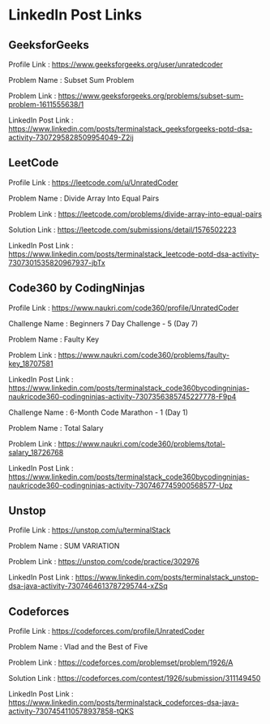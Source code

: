# LinkedIn Post Links

## GeeksforGeeks

Profile Link : https://www.geeksforgeeks.org/user/unratedcoder

Problem Name : Subset Sum Problem

Problem Link : https://www.geeksforgeeks.org/problems/subset-sum-problem-1611555638/1

LinkedIn Post Link : https://www.linkedin.com/posts/terminalstack_geeksforgeeks-potd-dsa-activity-7307295828509954049-Z2ij

## LeetCode

Profile Link : https://leetcode.com/u/UnratedCoder

Problem Name : Divide Array Into Equal Pairs

Problem Link : https://leetcode.com/problems/divide-array-into-equal-pairs

Solution Link : https://leetcode.com/submissions/detail/1576502223

LinkedIn Post Link : https://www.linkedin.com/posts/terminalstack_leetcode-potd-dsa-activity-7307301535820967937-jbTx

## Code360 by CodingNinjas

Profile Link : https://www.naukri.com/code360/profile/UnratedCoder

Challenge Name : Beginners 7 Day Challenge - 5 (Day 7)

Problem Name : Faulty Key

Problem Link : https://www.naukri.com/code360/problems/faulty-key_18707581

LinkedIn Post Link : https://www.linkedin.com/posts/terminalstack_code360bycodingninjas-naukricode360-codingninjas-activity-7307356385745227778-F9p4

Challenge Name : 6-Month Code Marathon - 1 (Day 1)

Problem Name : Total Salary

Problem Link : https://www.naukri.com/code360/problems/total-salary_18726768

LinkedIn Post Link : https://www.linkedin.com/posts/terminalstack_code360bycodingninjas-naukricode360-codingninjas-activity-7307467745900568577-Upz

## Unstop

Profile Link : https://unstop.com/u/terminalStack

Problem Name : SUM VARIATION

Problem Link : https://unstop.com/code/practice/302976

LinkedIn Post Link : https://www.linkedin.com/posts/terminalstack_unstop-dsa-java-activity-7307464613787295744-xZSq

## Codeforces

Profile Link : https://codeforces.com/profile/UnratedCoder

Problem Name : Vlad and the Best of Five

Problem Link : https://codeforces.com/problemset/problem/1926/A

Solution Link : https://codeforces.com/contest/1926/submission/311149450

LinkedIn Post Link : https://www.linkedin.com/posts/terminalstack_codeforces-dsa-java-activity-7307454110578937858-tQKS
